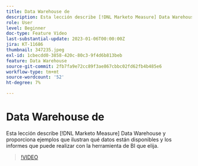 ```yaml
---
title: Data Warehouse de
description: Esta lección describe [!DNL Marketo Measure] Data Warehouse y proporciona ejemplos que ilustran qué datos están disponibles y los informes que puede realizar con la herramienta de BI que elija.
role: User
level: Beginner
doc-type: Feature Video
last-substantial-update: 2023-01-06T00:00:00Z
jira: KT-11686
thumbnail: 347235.jpeg
exl-id: 1cbecdd0-3858-420c-80c3-9f4d6b813beb
feature: Data Warehouse
source-git-commit: 2fb7fa9e72cc89f3ae867cbbc02fd62fb4b485e6
workflow-type: tm+mt
source-wordcount: '52'
ht-degree: 7%

---
```


# Data Warehouse de  

Esta lección describe [!DNL Marketo Measure] Data Warehouse y proporciona ejemplos que ilustran qué datos están disponibles y los informes que puede realizar con la herramienta de BI que elija.

>[!VIDEO](https://video.tv.adobe.com/v/347235/?quality=12&learn=on)
